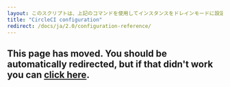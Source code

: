 ```yaml
---
layout: このスクリプトは、上記のコマンドを使用してインスタンスをドレインモードに設定し、インスタンス上で実行中のジョブをモニタリングし、ジョブが完了するのを待ってからインスタンスを終了します。
title: "CircleCI configuration"
redirect: /docs/ja/2.0/configuration-reference/
---
```


<h2>This page has moved. You should be automatically redirected, but if that didn't work you can <a href="/docs/2.0/configuration-reference/">click here</a>.</h2>

